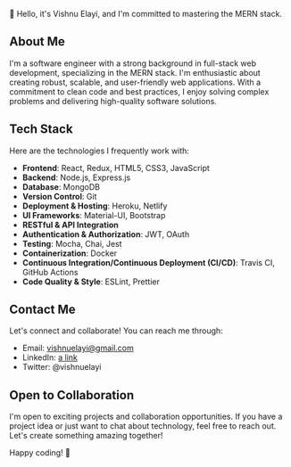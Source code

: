 👋 Hello, it's Vishnu Elayi, and I'm committed to mastering the MERN stack.

## About Me

I'm a software engineer with a strong background in full-stack web development,
specializing in the MERN stack. I'm enthusiastic about creating robust, scalable,
and user-friendly web applications. With a commitment to clean code and best practices,
I enjoy solving complex problems and delivering high-quality software solutions.

## Tech Stack

Here are the technologies I frequently work with:

- **Frontend**: React, Redux, HTML5, CSS3, JavaScript
- **Backend**: Node.js, Express.js
- **Database**: MongoDB
- **Version Control**: Git
- **Deployment & Hosting**: Heroku, Netlify
- **UI Frameworks**: Material-UI, Bootstrap
- **RESTful & API Integration**
- **Authentication & Authorization**: JWT, OAuth
- **Testing**: Mocha, Chai, Jest
- **Containerization**: Docker
- **Continuous Integration/Continuous Deployment (CI/CD)**: Travis CI, GitHub Actions
- **Code Quality & Style**: ESLint, Prettier

## Contact Me

Let's connect and collaborate! You can reach me through:

- Email: vishnuelayi@gmail.com
- LinkedIn: [a link]( linkedin.com/in/vishnuelayi)
- Twitter: @vishnuelayi


## Open to Collaboration

I'm open to exciting projects and collaboration opportunities. If you have a project idea or just want to chat about technology, feel free to reach out. Let's create something amazing together!

Happy coding! 🚀
